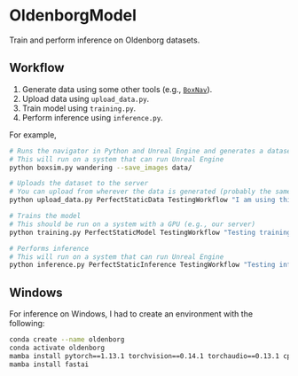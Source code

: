 # OldenborgModel

Train and perform inference on Oldenborg datasets.

## Workflow

1. Generate data using some other tools (e.g., [`BoxNav`](https://github.com/arcslaboratory/boxnav/)).
2. Upload data using `upload_data.py`.
3. Train model using `training.py`.
4. Perform inference using `inference.py`.

For example,

~~~bash
# Runs the navigator in Python and Unreal Engine and generates a dataset
# This will run on a system that can run Unreal Engine
python boxsim.py wandering --save_images data/

# Uploads the dataset to the server
# You can upload from wherever the data is generated (probably the same system as above)
python upload_data.py PerfectStaticData TestingWorkflow "I am using this project to test the upload, train, then inference workflow." ../scr2023/data/PerfectStaticTextures/

# Trains the model
# This should be run on a system with a GPU (e.g., our server)
python training.py PerfectStaticModel TestingWorkflow "Testing training..." resnet18 PerfectStaticData

# Performs inference
# This will run on a system that can run Unreal Engine
python inference.py PerfectStaticInference TestingWorkflow "Testing inference..." PerfectStaticModel-resnet18-PerfectStaticData-rep00 InferenceImages
~~~

## Windows

For inference on Windows, I had to create an environment with the following:

~~~bash
conda create --name oldenborg
conda activate oldenborg
mamba install pytorch==1.13.1 torchvision==0.14.1 torchaudio==0.13.1 cpuonly -c pytorch
mamba install fastai
~~~
